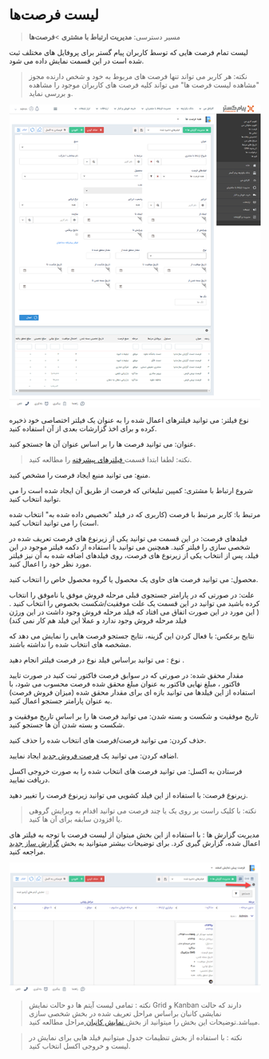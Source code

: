 # لیست فرصت‌ها
> مسیر دسترسی:  **مدیریت ارتباط با مشتری** >**فرصت‌ها** 

لیست تمام فرصت هایی که توسط کاربران پیام گستر برای پروفایل های مختلف ثبت شده است در این قسمت نمایش داده می شود.

> نکته: هر کاربر می تواند تنها فرصت های مربوط به خود و شخص دارنده مجوز "مشاهده لیست فرصت ها" می تواند کلیه فرصت های کاربران موجود را مشاهده و بررسی نماید.


![](OpportunitiesList.png)


نوع فیلتر: می توانید فیلترهای اعمال شده را به عنوان یک فیلتر اختصاصی خود ذخیره کرده و برای اخذ گزارشات بعدی از آن استفاده کنید.

عنوان: می توانید فرصت ها را بر اساس عنوان آن ها جستجو کنید.

> نکته: لطفا ابتدا قسمت[ فیلترهای پیشرفته](https://github.com/1stco/PayamGostarDocs/blob/master/help%202.5.4/Customer-relationship-management/Advanced-filter/Advanced-filter.md) را مطالعه کنید.


منبع: می توانید منبع ایجاد فرصت را مشخص کنید.

شروع ارتباط با مشتری: کمپین تبلیغاتی که فرصت از طریق آن ایجاد شده است را می توانید انتخاب کنید.

مرتبط با: کاربر مرتبط با فرصت (کاربری که در فیلد "تخصیص داده شده به"  انتخاب شده است) را می توانید انتخاب کنید.

فیلدهای فرصت: در این قسمت می توانید یکی از زیرنوع های فرصت تعریف شده در شخصی سازی را فیلتر کنید. همچنین می توانید با استفاده از دکمه فیلتر موجود در این فیلد، پس از انتخاب یکی از زیرنوع های فرصت، روی فیلدهای اضافه شده به آن نیز فیلتر مورد نظر خود را اعمال کنید.

محصول: می توانید فرصت های حاوی یک محصول یا گروه محصول خاص را انتخاب کنید.

علت: در صورتی که در پارامتر جستجوی قبلی مرحله فروش موفق یا ناموفق را انتخاب کرده باشید می توانید در این قسمت یک علت موفقیت/شکست بخصوص را انتخاب کنید . ( این مورد در این صورت اتفاق می افتاد که فیلد مرحله فروش وجود داشت در این ورژن فیلد مرحله فروش وجود ندارد و عملا این فیلد هم کار نمی کند)

نتایج برعکس: با فعال کردن این گزینه، نتایج جستجو فرصت هایی را نمایش می دهد که مشخصه های انتخاب شده را نداشته باشند.

نوع : می توانید براساس فیلد نوع در فرصت  فیلتر انجام دهید .

مقدار محقق شده: در صورتی که در سوابق فرصت فاکتور ثبت کنید در صورت تایید فاکتور ، مبلغ نهایی فاکتور به عنوان مبلغ محقق شده فرصت محسوب می شود، با استفاده از این فیلدها می توانید بازه ای برای مقدار محقق شده (میزان فروش فرصت) به عنوان پارامتر جستجو اعمال کنید.

تاریخ موفقیت و شکست و بسته شدن: می توانید فرصت ها را بر اساس تاریخ موفقیت و شکست و بسته شدن آن ها جستجو کنید.

حذف کردن: می توانید فرصت/فرصت های  انتخاب شده را حذف کنید.

اضافه کردن: می توانید یک [فرصت فروش جدید](https://github.com/1stco/PayamGostarDocs/blob/master/help%202.5.4/Integrated-bank/Database/Records/New-opportunity/New-opportunity.md) ایجاد نمایید.

فرستادن به اکسل: می توانید فرصت های انتخاب شده را به صورت خروجی اکسل دریافت نمایید.

زیرنوع فرصت: با استفاده از این فیلد کشویی می توانید زیرنوع فرصت را تغییر دهید.

> نکته: با کلیک راست بر روی یک یا چند فرصت می توانید اقدام به ویرایش گروهی یا افزودن سابقه برای آن ها کنید.


مدیریت گزارش ها :  با استفاده از این بخش میتوان از لیست فرصت با توجه به فیلتر های اعمال شده، گزارش گیری کرد. برای توضیحات بیشتر میتوانید به بخش [گزارش ساز جدید ](https://github.com/1stco/PayamGostarDocs/blob/master/help%202.5.4/Management-and-reports/Report-Builder/Report-Builder.md)مراجعه کنید.

![](OpportunitiesList1.png)

> نکته : تمامی لیست آیتم ها دو حالت نمایش Grid و Kanban دارند که حالت نمایشی کانبان براساس مراحل تعریف شده در بخش شخصی سازی میباشد.توضیحات این بخش را میتوانید از بخش[ نمایش کانبان ](https://github.com/1stco/PayamGostarDocs/blob/master/help2.5.4/Settings/Personalization-crm/Overview/General-information/leveling/leveling.md)مراحل مطالعه کنید.

> نکته :  با استفاده از بخش تنظیمات جدول میتوانیم فیلد هایی برای نمایش در لیست و خروجی اکسل انتخاب کنید.


